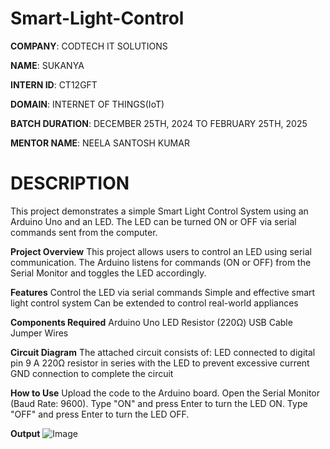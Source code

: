 # Smart-Light-Control

**COMPANY**: CODTECH IT SOLUTIONS

**NAME**: SUKANYA

**INTERN ID**: CT12GFT

**DOMAIN**: INTERNET OF THINGS(IoT)

**BATCH DURATION**: DECEMBER 25TH, 2024 TO FEBRUARY 25TH, 2025

**MENTOR NAME**: NEELA SANTOSH KUMAR

# DESCRIPTION
This project demonstrates a simple Smart Light Control System using an Arduino Uno and an LED. The LED can be turned ON or OFF via serial commands sent from the computer.

**Project Overview**
This project allows users to control an LED using serial communication. The Arduino listens for commands (ON or OFF) from the Serial Monitor and toggles the LED accordingly.

**Features**
Control the LED via serial commands
Simple and effective smart light control system
Can be extended to control real-world appliances

**Components Required**
Arduino Uno
LED
Resistor (220Ω)
USB Cable
Jumper Wires

**Circuit Diagram**
The attached circuit consists of:
LED connected to digital pin 9
A 220Ω resistor in series with the LED to prevent excessive current
GND connection to complete the circuit

**How to Use**
Upload the code to the Arduino board.
Open the Serial Monitor (Baud Rate: 9600).
Type "ON" and press Enter to turn the LED ON.
Type "OFF" and press Enter to turn the LED OFF.

**Output**
![Image](https://github.com/user-attachments/assets/22322ade-d6ae-43b0-91ea-d2e55b04096e)
